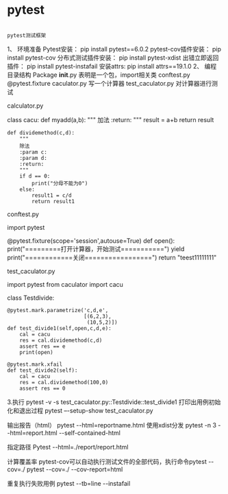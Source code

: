 # pytest
                                                                              pytest测试框架

1、	环境准备
Pytest安装：          pip install pytest==6.0.2
pytest-cov插件安装：  pip install pytest-cov 
分布式测试插件安装：   pip install pytest-xdist
出错立即返回插件：	   pip install pytest-instafail
安装attrs:             pip install attrs==19.1.0
2、	编程
目录结构
		Package
			__init__.py       表明是一个包，import相关类
			conftest.py		@pytest.fixture
			caculator.py		写一个计算器
			test_caculator.py	对计算器进行测试

calculator.py

class cacu:
    def myadd(a,b):
        """
        加法
        :return:
        """
        result = a+b
        return result

    def dividemethod(c,d):
        """
        除法
        :param c:
        :param d:
        :return:
        """
        if d == 0:
            print("分母不能为0")
        else:
            result1 = c/d
            return result1

conftest.py

import pytest

@pytest.fixture(scope='session',autouse=True)
def open():
    print("=========打开计算器，开始测试===========")
    yield
    print("============关闭=================")
    return "teest11111111"

test_caculator.py

import pytest
from caculator import cacu


class Testdivide:

	
    @pytest.mark.parametrize('c,d,e',
                             [(6,2,3),
                              (10,5,2)])
    def test_divide1(self,open,c,d,e):
        cal = cacu
        res = cal.dividemethod(c,d)
        assert res == e
        print(open)

    @pytest.mark.xfail 
    def test_divide2(self):
        cal = cacu
        res = cal.dividemethod(100,0)
        assert res == 0
3.执行
pytest -v -s test_caculator.py::Testdivide::test_divide1
打印出用例初始化和退出过程
pytest –-setup-show test_caculator.py

输出报告（html）
pytest --html=reportname.html
使用xdist分发
pytest -n 3 --html=report.html --self-contained-html

指定路径
Pytest --html=./report/report.html

计算覆盖率
pytest-cov可以自动执行测试文件的全部代码，执行命令pytest --cov=./ 
pytest --cov=./ --cov-report=html


重复执行失败用例
pytest --tb=line --instafail
